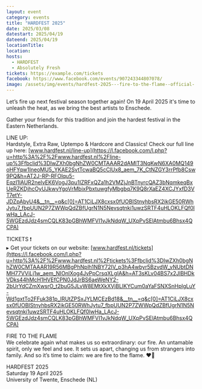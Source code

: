 ```yaml
---
layout: event
category: events
title: "HARDFEST 2025"
date: 2025/03/08
datestart: 2025/04/19
dateend: 2025/04/19
locationTitle:
location:
hosts:
  - HARDFEST
  - Absolutely Fresh
tickets: https://example.com/tickets
facebook: https://www.facebook.com/events/907243344807078/
image: /assets/img/events/hardfest-2025---fire-to-the-flame--official-.jpg
---
```


Let’s fire up next festival season together again! On 19 April 2025 it's time to unleash the heat, as we bring the best artists to Enschede.

Gather your friends for this tradition and join the hardest festival in the Eastern Netherlands.

LINE UP:  
Hardstyle, Extra Raw, Uptempo & Hardcore and Classics! Check our full line up here: [www.hardfest.nl/line-up](https://l.facebook.com/l.php?u=http%3A%2F%2Fwww.hardfest.nl%2Fline-up%3Ffbclid%3DIwZXh0bgNhZW0CMTAAAR2dAMlT3NqKwN6XA0MQ149oHFYqw1IneoMU5_YKAE2SvtTcwaBQ5cClUx8_aem_7K_CtNZGY3rrPfb8Csw9PQ&h=AT2J-RP-RFOlqu5-EqzI1lAUR2neIvEK6VogJ3pu1IZRFxQZa1h2VMZjJnBTnyrcQAZ3bNqmkeqBxUeRZKDjhcOyUJkwyYgoVrMbixPbxtuwgfyMbgbq7K9Q8rXaEZ4XCJYxfD3VT7etY-JDZpAbyU4&__tn__=q&c[0]=AT1CiLJX8cxsx0fUOBIStnyhbsRX2ikGE50RWhJytu7_fbpUUN2P7ZWWpQdZBfUgrN1N5Nevsqtnki1uwzSRTF4uHLOKLFQf0lwHa_LAcJ-5WGEzdJdz4smCQLK83pGBhWMFVI1vJkNdqW_UXpPvSElAtmbu6Bhsx4QCPA)

TICKETS ❗️  
▸ Get your tickets on our website: [www.hardfest.nl/tickets](https://l.facebook.com/l.php?u=http%3A%2F%2Fwww.hardfest.nl%2Ftickets%3Ffbclid%3DIwZXh0bgNhZW0CMTAAAR19R56MBgPhNplh1NBY72IV_p3hA4wbyr5BzvdW_vNUbtDNMH77VViLj1w_aem_NIOnlXog4JvPpCrsqXLgIA&h=AT3sKLv04BS7x2JlBHDkVDks44hMcH1HVEfCPN0JdJrBS6aeWeNY2-2bUrYdCZmXwsrO_t2buG5JLvW8EMtXkXVjBLIKYCum0aYaFSNXSnHplgLuY-Wd1gxtTo2FFuk381p_IRUtZPSxJYLMCEzBd18&__tn__=q&c[0]=AT1CiLJX8cxsx0fUOBIStnyhbsRX2ikGE50RWhJytu7_fbpUUN2P7ZWWpQdZBfUgrN1N5Nevsqtnki1uwzSRTF4uHLOKLFQf0lwHa_LAcJ-5WGEzdJdz4smCQLK83pGBhWMFVI1vJkNdqW_UXpPvSElAtmbu6Bhsx4QCPA)

FIRE TO THE FLAME  
We celebrate again what makes us so extraordinary: our fire. An untamable spirit, only we feel and see. It sets us apart, changing us from strangers into family. And so it’s time to claim: we are fire to the flame. ❤️‍🔥

HARDFEST 2025  
Saturday 19 April 2025  
University of Twente, Enschede (NL)
